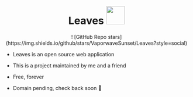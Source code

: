 <h1 align="center">
    <span>Leaves</span>
  <img width="auto" height="50px" src="https://github.com/VaporwaveSunset/Leaves/blob/main/images/Leaf.png"/>
</h1>

<div align="center">
    ! [GitHub Repo stars](https://img.shields.io/github/stars/VaporwaveSunset/Leaves?style=social)
</div>

- Leaves is an open source web application
- This is a project maintained by me and a friend
- Free, forever

- Domain pending, check back soon 🎉
